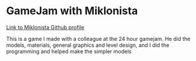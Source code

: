 # GameJam with Miklonista

[Link to Miklonista Github profile](https://github.com/Miklonista)

This is a game I made with a colleague at the 24 hour gamejam. 
He did the models, materials, general graphics and level design, and I did the programming and helped make the simpler models

